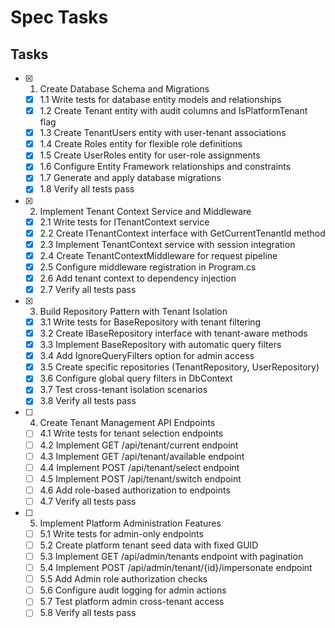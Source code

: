 # Spec Tasks

## Tasks

- [x] 1. Create Database Schema and Migrations
  - [x] 1.1 Write tests for database entity models and relationships
  - [x] 1.2 Create Tenant entity with audit columns and IsPlatformTenant flag
  - [x] 1.3 Create TenantUsers entity with user-tenant associations
  - [x] 1.4 Create Roles entity for flexible role definitions
  - [x] 1.5 Create UserRoles entity for user-role assignments
  - [x] 1.6 Configure Entity Framework relationships and constraints
  - [x] 1.7 Generate and apply database migrations
  - [x] 1.8 Verify all tests pass

- [x] 2. Implement Tenant Context Service and Middleware
  - [x] 2.1 Write tests for ITenantContext service
  - [x] 2.2 Create ITenantContext interface with GetCurrentTenantId method
  - [x] 2.3 Implement TenantContext service with session integration
  - [x] 2.4 Create TenantContextMiddleware for request pipeline
  - [x] 2.5 Configure middleware registration in Program.cs
  - [x] 2.6 Add tenant context to dependency injection
  - [x] 2.7 Verify all tests pass

- [x] 3. Build Repository Pattern with Tenant Isolation
  - [x] 3.1 Write tests for BaseRepository with tenant filtering
  - [x] 3.2 Create IBaseRepository interface with tenant-aware methods
  - [x] 3.3 Implement BaseRepository with automatic query filters
  - [x] 3.4 Add IgnoreQueryFilters option for admin access
  - [x] 3.5 Create specific repositories (TenantRepository, UserRepository)
  - [x] 3.6 Configure global query filters in DbContext
  - [x] 3.7 Test cross-tenant isolation scenarios
  - [x] 3.8 Verify all tests pass

- [ ] 4. Create Tenant Management API Endpoints
  - [ ] 4.1 Write tests for tenant selection endpoints
  - [ ] 4.2 Implement GET /api/tenant/current endpoint
  - [ ] 4.3 Implement GET /api/tenant/available endpoint
  - [ ] 4.4 Implement POST /api/tenant/select endpoint
  - [ ] 4.5 Implement POST /api/tenant/switch endpoint
  - [ ] 4.6 Add role-based authorization to endpoints
  - [ ] 4.7 Verify all tests pass

- [ ] 5. Implement Platform Administration Features
  - [ ] 5.1 Write tests for admin-only endpoints
  - [ ] 5.2 Create platform tenant seed data with fixed GUID
  - [ ] 5.3 Implement GET /api/admin/tenants endpoint with pagination
  - [ ] 5.4 Implement POST /api/admin/tenant/{id}/impersonate endpoint
  - [ ] 5.5 Add Admin role authorization checks
  - [ ] 5.6 Configure audit logging for admin actions
  - [ ] 5.7 Test platform admin cross-tenant access
  - [ ] 5.8 Verify all tests pass